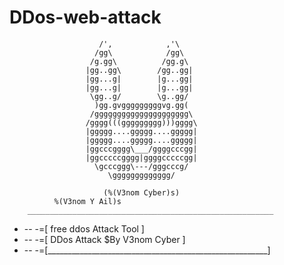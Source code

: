 # DDos-web-attack


                        /',            ,'\
                       /gg\            /gg\
                      /g.gg\          /gg.g\
                     |gg..gg\        /gg..gg|
                     |gg...g|        |g...gg|
                     |gg...g|        |g...gg|
                      \gg..g/        \g..gg/
                       )gg.gvgggggggggvg.gg(
                      /ggggggggggggggggggggg\
                     /gggg(((ggggggggg)))gggg\
                     |ggggg....ggggg....ggggg|
                     |ggggg....ggggg....ggggg|
                     |ggcccgggg\___/ggggcccgg|
                     |ggcccccgggg|ggggcccccgg|
                       \gcccggg\---/gggcccg/
                          \ggggggggggggg/
                        
                         (%(V3nom Cyber)s)
              %(V3nom Y Ail)s
        _______________________________________________________
+ -- -=[          free ddos  Attack Tool                       ]
+ -- -=[          DDos Attack $By V3nom Cyber                  ]
+ -- -=[_______________________________________________________]
